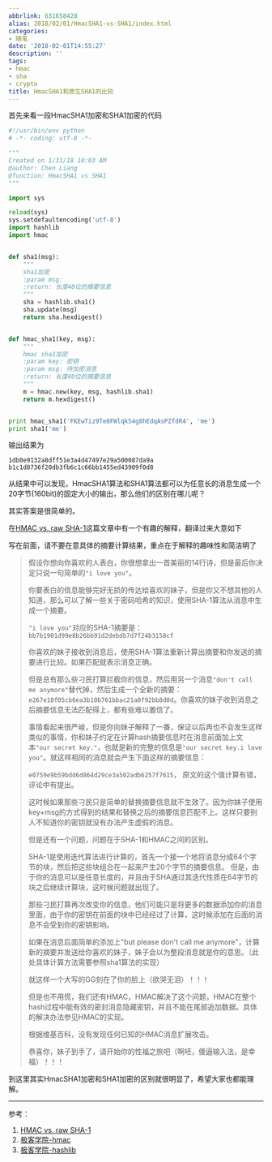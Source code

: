 ```yaml
---
abbrlink: 631658428
alias: 2018/02/01/HmacSHA1-vs-SHA1/index.html
categories:
- 随笔
date: '2018-02-01T14:55:27'
description: ''
tags:
- hmac
- sha
- crypto
title: HmacSHA1和原生SHA1的比较
---
```










首先来看一段HmacSHA1加密和SHA1加密的代码

```python
#!/usr/bin/env python
# -*- coding: utf-8 -*-

"""
Created on 1/31/18 10:03 AM
@author: Chen Liang
@function: HmacSHA1 vs SHA1
"""

import sys

reload(sys)
sys.setdefaultencoding('utf-8')
import hashlib
import hmac


def sha1(msg):
    """
    sha1加密
    :param msg:
    :return: 长度40位的摘要信息
    """
    sha = hashlib.sha1()
    sha.update(msg)
    return sha.hexdigest()


def hmac_sha1(key, msg):
    """
    hmac sha1加密
    :param key: 密钥
    :param msg: 待加密消息
    :return: 长度40位的摘要信息
    """
    m = hmac.new(key, msg, hashlib.sha1)
    return m.hexdigest()


print hmac_sha1('FKEwTiz9Te0FWlqkS4g8hEdqAsPZfdR4', 'me')
print sha1('me')
```

输出结果为

```
1db0e9132a8dff51e3a4d47497e29a500087da9a
b1c1d8736f20db3fb6c1c66bb1455ed43909f0d8
```

从结果中可以发现，HmacSHA1算法和SHA1算法都可以为任意长的消息生成一个20字节(160bit)的固定大小的输出，那么他们的区别在哪儿呢？

其实答案是很简单的。

在[HMAC vs. raw SHA-1](http://dev.ionous.net/2009/03/hmac-vs-raw-sha-1.html)这篇文章中有一个有趣的解释，翻译过来大意如下

<!--more-->

写在前面，请不要在意具体的摘要计算结果，重点在于解释的趣味性和简洁明了

> 假设你想向你喜欢的人表白，你很想拿出一首美丽的14行诗，但是最后你决定只说一句简单的`"i love you"`。
>
> 你要表白的信息能够完好无损的传达给喜欢的妹子，但是你又不想其他的人知道，那么可以了解一些关于密码哈希的知识，使用SHA-1算法从消息中生成一个摘要。
>
> `"i love you"`对应的SHA-1摘要是：`bb7b1901d99e8b26bb91d2debdb7d7f24b3158cf`
>
> 你喜欢的妹子接收到消息后，使用SHA-1算法重新计算出摘要和你发送的摘要进行比较。如果匹配就表示消息正确。
>
> 但是总有那么些刁民打算拦截你的信息，然后用另一个消息`"don't call me anymore"`替代掉，然后生成一个全新的摘要：`e267e18f05cb6ea3b10b761bbac21a0f92bb8d0d`。你喜欢的妹子收到消息之后摘要信息无法匹配得上，都有些难以置信了。
>
> 事情看起来很严峻，但是你向妹子解释了一番，保证以后再也不会发生这样类似的事情，你和妹子约定在计算hash摘要信息时在消息前面加上文本`"our secret key."`，也就是新的完整的信息是`"our secret key.i love you"`。就这样相同的消息就会产生下面这样的摘要信息：
>
> `e0759e9b59bdd6d864d29ce3a502adb6257f7615`， 原文的这个值计算有错，评论中有提出。
>
> 这时候如果那些刁民只是简单的替换摘要信息就不生效了。因为你妹子使用key+msg的方式得到的结果和替换之后的摘要信息匹配不上。这样只要别人不知道你的密钥就没有办法产生虚假的消息。
>
> 但是还有一个问题，问题在于SHA-1和HMAC之间的区别。
>
> SHA-1是使用迭代算法进行计算的，首先一个接一个地将消息分成64个字节的块，然后把这些块组合在一起来产生20个字节的摘要信息。 但是，由于你的消息可以是任意长度的，并且由于SHA通过其迭代性质在64字节的块之后继续计算块，这时候问题就出现了。
>
> 那些刁民打算再次改变你的信息，他们可能只是将更多的数据添加你的消息里面，由于你的密钥在前面的块中已经经过了计算，这时候添加在后面的消息不会受到你的密钥影响。
>
> 如果在消息后面简单的添加上"but please don't call me anymore"，计算新的摘要并发送给你喜欢的妹子，妹子会以为整段消息就是你的意思。（此处具体计算方法需要参照sha1算法的实现）
>
> 就这样一个大写的GG刻在了你的脸上（欲哭无泪）！！！
>
> 但是也不用慌，我们还有HMAC，HMAC解决了这个问题，HMAC在整个hash过程中能有效的密封消息隐藏密钥，并且不能在尾部追加数据。具体的解决办法参见HMAC的实现。
>
> 根据维基百科，没有发现任何已知的HMAC消息扩展攻击。
>
> 恭喜你，妹子到手了，请开始你的性福之旅吧（啊呸，傻逼输入法，是幸福）！！！

到这里其实HmacSHA1加密和SHA1加密的区别就很明显了，希望大家也都能理解。

---

参考：

1. [HMAC vs. raw SHA-1](http://dev.ionous.net/2009/03/hmac-vs-raw-sha-1.html)
2. [极客学院-hmac](https://wiki.jikexueyuan.com/project/explore-python/Standard-Modules/hmac.html)
3. [极客学院-hashlib](https://wiki.jikexueyuan.com/project/explore-python/Standard-Modules/hashlib.html)